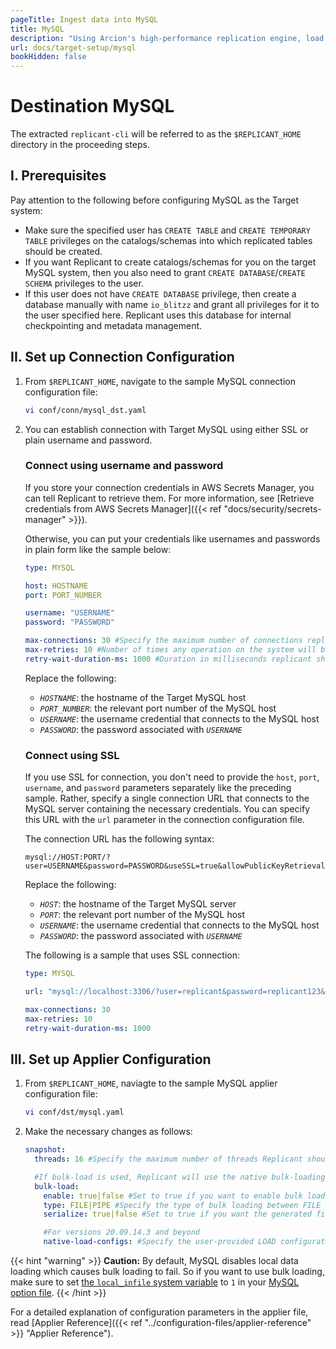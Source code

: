 ```yaml
---
pageTitle: Ingest data into MySQL
title: MySQL
description: "Using Arcion's high-performance replication engine, load data into MySQL. Securely connect with necessary permissions and enable native-fast bulk-loading."
url: docs/target-setup/mysql
bookHidden: false   
---
```

# Destination MySQL

The extracted `replicant-cli` will be referred to as the `$REPLICANT_HOME` directory in the proceeding steps.

## I. Prerequisites
Pay attention to the following before configuring MySQL as the Target system:

- Make sure the specified user has `CREATE TABLE` and `CREATE TEMPORARY TABLE` privileges on the catalogs/schemas into which replicated tables should be created.
- If you want Replicant to create catalogs/schemas for you on the target MySQL system, then you also need to grant `CREATE DATABASE`/`CREATE SCHEMA` privileges to the user.
- If this user does not have `CREATE DATABASE` privilege, then create a database manually with name `io_blitzz` and grant all privileges for it to the user specified here. Replicant uses this database for internal checkpointing and metadata management.

## II. Set up Connection Configuration

1. From `$REPLICANT_HOME`, navigate to the sample MySQL connection configuration file:
    ```BASH
    vi conf/conn/mysql_dst.yaml
    ```
2. You can establish connection with Target MySQL using either SSL or plain username and password.

    ### Connect using username and password
    If you store your connection credentials in AWS Secrets Manager, you can tell Replicant to retrieve them. For more information, see [Retrieve credentials from AWS Secrets Manager]({{< ref "docs/security/secrets-manager" >}}). 
        
      Otherwise, you can put your credentials like usernames and passwords in plain form like the sample below:
      ```YAML
      type: MYSQL

      host: HOSTNAME
      port: PORT_NUMBER
      
      username: "USERNAME"
      password: "PASSWORD" 

      max-connections: 30 #Specify the maximum number of connections replicant can open in MySQL
      max-retries: 10 #Number of times any operation on the system will be re-attempted on failures.
      retry-wait-duration-ms: 1000 #Duration in milliseconds replicant should wait before performing then next retry of a failed operation
      ```
      Replace the following:
      - *`HOSTNAME`*: the hostname of the Target MySQL host
      - *`PORT_NUMBER`*: the relevant port number of the MySQL host
      - *`USERNAME`*: the username credential that connects to the MySQL host
      - *`PASSWORD`*: the password associated with *`USERNAME`*

      ### Connect using SSL
      If you use SSL for connection, you don't need to provide the `host`, `port`, `username`, and `password` parameters separately like the preceding sample. Rather, specify a single connection URL that connects to the MySQL server containing the necessary credentials. You can specify this URL with the `url` parameter in the connection configuration file.

      The connection URL has the following syntax:

      ```
      mysql://HOST:PORT/?user=USERNAME&password=PASSWORD&useSSL=true&allowPublicKeyRetrieval=true
      ``` 

      Replace the following:
      - *`HOST`*: the hostname of the Target MySQL server
      - *`PORT`*: the relevant port number of the MySQL host
      - *`USERNAME`*: the username credential that connects to the MySQL host
      - *`PASSWORD`*: the password associated with *`USERNAME`*

      The following is a sample that uses SSL connection:

      ```YAML
      type: MYSQL

      url: "mysql://localhost:3306/?user=replicant&password=replicant123&useSSL=true&allowPublicKeyRetrieval=true"

      max-connections: 30
      max-retries: 10 
      retry-wait-duration-ms: 1000
      ```

## III. Set up Applier Configuration

1. From `$REPLICANT_HOME`, naviagte to the sample MySQL applier configuration file:
    ```BASH
    vi conf/dst/mysql.yaml
    ```
2. Make the necessary changes as follows:
    ```YAML
    snapshot:
      threads: 16 #Specify the maximum number of threads Replicant should use for writing to the target

      #If bulk-load is used, Replicant will use the native bulk-loading capabilities of the target database
      bulk-load:
        enable: true|false #Set to true if you want to enable bulk loading
        type: FILE|PIPE #Specify the type of bulk loading between FILE and PIPE
        serialize: true|false #Set to true if you want the generated files to be applied in serial/parallel fashion

        #For versions 20.09.14.3 and beyond
        native-load-configs: #Specify the user-provided LOAD configuration string which will be appended to the s3 specific LOAD SQL command
    ```
{{< hint "warning" >}}
**Caution:** By default, MySQL disables local data loading which causes bulk loading to fail. So if you want to use bulk loading, make sure to set [the `local_infile` system variable](https://dev.mysql.com/doc/refman/8.0/en/server-system-variables.html#sysvar_local_infile) to `1` in your [MySQL option file](https://dev.mysql.com/doc/refman/8.0/en/option-files.html).
{{< /hint >}}

For a detailed explanation of configuration parameters in the applier file, read [Applier Reference]({{< ref "../configuration-files/applier-reference" >}} "Applier Reference").
